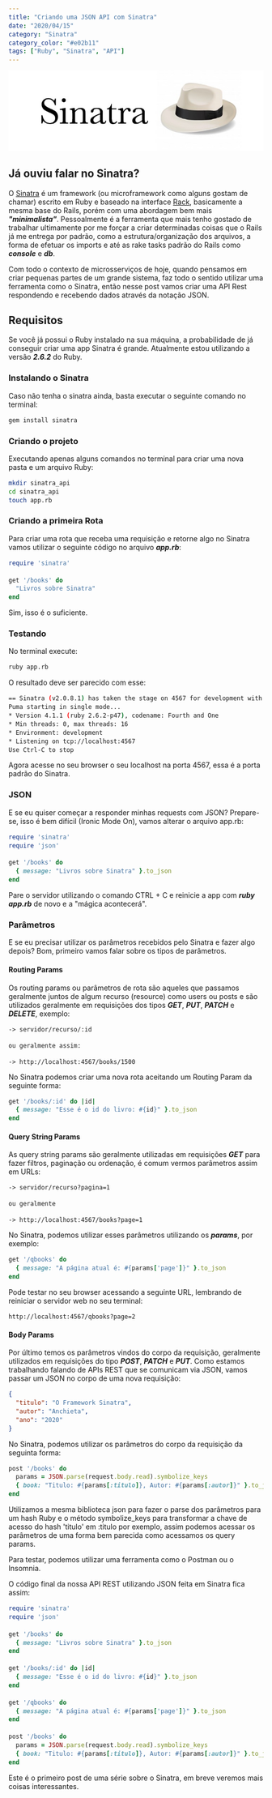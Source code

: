 ```yaml
---
title: "Criando uma JSON API com Sinatra"
date: "2020/04/15"
category: "Sinatra"
category_color: "#e02b11"
tags: ["Ruby", "Sinatra", "API"]
---
```


![Sinatra](sinatra.jpg)

## Já ouviu falar no Sinatra? 

O [Sinatra](http://sinatrarb.com/) é um framework (ou microframework como alguns gostam de chamar) escrito em Ruby e baseado na interface [Rack](https://thoughtbot.com/upcase/videos/rack), basicamente a mesma base do Rails, porém com uma abordagem bem mais ***"minimalista"***. Pessoalmente é a ferramenta que mais tenho gostado de trabalhar ultimamente por me forçar a criar determinadas coisas que o Rails já me entrega por padrão, como a estrutura/organização dos arquivos, a forma de efetuar os imports e até as rake tasks padrão do Rails como ***console*** e ***db***.

Com todo o contexto de microsserviços de hoje, quando pensamos em criar pequenas partes de um grande sistema, faz todo o sentido utilizar uma ferramenta como o Sinatra, então nesse post vamos criar uma API Rest respondendo e recebendo dados através da notação JSON.

## Requisitos

Se você já possui o Ruby instalado na sua máquina, a probabilidade de já conseguir criar uma app Sinatra é grande. Atualmente estou utilizando a versão ***2.6.2*** do Ruby.

### Instalando o Sinatra

Caso não tenha o sinatra ainda, basta executar o seguinte comando no terminal:

```sh
gem install sinatra
```

### Criando o projeto

Executando apenas alguns comandos no terminal para criar uma nova pasta e um arquivo Ruby:

```sh
mkdir sinatra_api
cd sinatra_api
touch app.rb
```

### Criando a primeira Rota

Para criar uma rota que receba uma requisição e retorne algo no Sinatra vamos utilizar o seguinte código no arquivo ***app.rb***:

```ruby
require 'sinatra'

get '/books' do
  "Livros sobre Sinatra"
end
```

Sim, isso é o suficiente.

### Testando

No terminal execute:

```sh
ruby app.rb
```

O resultado deve ser parecido com esse:

```sh
== Sinatra (v2.0.8.1) has taken the stage on 4567 for development with backup from Puma
Puma starting in single mode...
* Version 4.1.1 (ruby 2.6.2-p47), codename: Fourth and One
* Min threads: 0, max threads: 16
* Environment: development
* Listening on tcp://localhost:4567
Use Ctrl-C to stop
```

Agora acesse no seu browser o seu localhost na porta 4567, essa é a porta padrão do Sinatra.

### JSON

E se eu quiser começar a responder minhas requests com JSON? Prepare-se, isso é bem difícil (Ironic Mode On), vamos alterar o arquivo app.rb:

```ruby
require 'sinatra'
require 'json'

get '/books' do
  { message: "Livros sobre Sinatra" }.to_json
end
```

Pare o servidor utilizando o comando CTRL + C e reinicie a app com ***ruby app.rb*** de novo e a "mágica acontecerá".

### Parâmetros

E se eu precisar utilizar os parâmetros recebidos pelo Sinatra e fazer algo depois? Bom, primeiro vamos falar sobre os tipos de parâmetros.

#### Routing Params

Os routing params ou parâmetros de rota são aqueles que passamos geralmente juntos de algum recurso (resource) como users ou posts e são utilizados geralmente em requisições dos tipos ***GET***, ***PUT***, ***PATCH*** e ***DELETE***, exemplo:

```
-> servidor/recurso/:id

ou geralmente assim:

-> http://localhost:4567/books/1500
```

No Sinatra podemos criar uma nova rota aceitando um Routing Param da seguinte forma:

```ruby
get '/books/:id' do |id|
  { message: "Esse é o id do livro: #{id}" }.to_json
end
```

#### Query String Params

As query string params são geralmente utilizadas em requisições ***GET*** para fazer filtros, paginação ou ordenação, é comum vermos parâmetros assim em URLs:

```
-> servidor/recurso?pagina=1

ou geralmente

-> http://localhost:4567/books?page=1
```

No Sinatra, podemos utilizar esses parâmetros utilizando os ***params***, por exemplo:

```ruby
get '/qbooks' do
  { message: "A página atual é: #{params['page']}" }.to_json
end
```

Pode testar no seu browser acessando a seguinte URL, lembrando de reiniciar o servidor web no seu terminal:

```
http://localhost:4567/qbooks?page=2
```

#### Body Params

Por último temos os parâmetros vindos do corpo da requisição, geralmente utilizados em requisições do tipo ***POST***, ***PATCH*** e ***PUT***. Como estamos trabalhando falando de APIs REST que se comunicam via JSON, vamos passar um JSON no corpo de uma nova requisição:

```json
{
  "titulo": "O Framework Sinatra",
  "autor": "Anchieta",
  "ano": "2020"
}
```

No Sinatra, podemos utilizar os parâmetros do corpo da requisição da seguinta forma:

```ruby
post '/books' do
  params = JSON.parse(request.body.read).symbolize_keys
  { book: "Titulo: #{params[:titulo]}, Autor: #{params[:autor]}" }.to_json
end
```

Utilizamos a mesma biblioteca json para fazer o parse dos parâmetros para um hash Ruby e o método symbolize_keys para transformar a chave de acesso do hash 'titulo' em :titulo por exemplo, assim podemos acessar os parâmetros de uma forma bem parecida como acessamos os query params.

Para testar, podemos utilizar uma ferramenta como o Postman ou o Insomnia.

O código final da nossa API REST utilizando JSON feita em Sinatra fica assim:

```ruby
require 'sinatra'
require 'json'

get '/books' do
  { message: "Livros sobre Sinatra" }.to_json
end

get '/books/:id' do |id|
  { message: "Esse é o id do livro: #{id}" }.to_json
end

get '/qbooks' do
  { message: "A página atual é: #{params['page']}" }.to_json
end

post '/books' do
  params = JSON.parse(request.body.read).symbolize_keys
  { book: "Titulo: #{params[:titulo]}, Autor: #{params[:autor]}" }.to_json
end
```

Este é o primeiro post de uma série sobre o Sinatra, em breve veremos mais coisas interessantes.